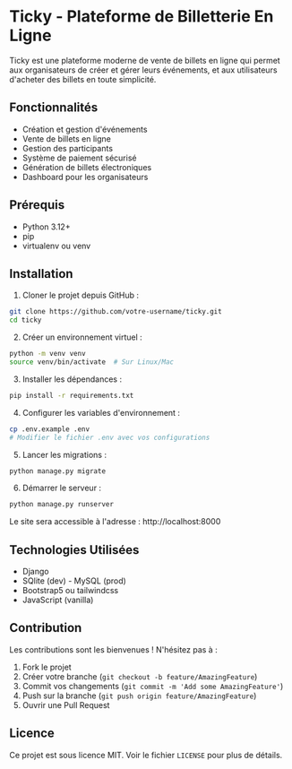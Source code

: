 # Ticky - Plateforme de Billetterie En Ligne

Ticky est une plateforme moderne de vente de billets en ligne qui permet aux organisateurs de créer et gérer leurs événements, et aux utilisateurs d'acheter des billets en toute simplicité.

## Fonctionnalités

- Création et gestion d'événements
- Vente de billets en ligne
- Gestion des participants
- Système de paiement sécurisé
- Génération de billets électroniques
- Dashboard pour les organisateurs

## Prérequis

- Python 3.12+
- pip
- virtualenv ou venv

## Installation

1. Cloner le projet depuis GitHub :

```bash
git clone https://github.com/votre-username/ticky.git
cd ticky
```

2. Créer un environnement virtuel :

```bash
python -m venv venv
source venv/bin/activate  # Sur Linux/Mac
```

3. Installer les dépendances :

```bash
pip install -r requirements.txt
```

4. Configurer les variables d'environnement :

```bash
cp .env.example .env
# Modifier le fichier .env avec vos configurations
```

5. Lancer les migrations :

```bash
python manage.py migrate
```

6. Démarrer le serveur :

```bash
python manage.py runserver
```

Le site sera accessible à l'adresse : http://localhost:8000

## Technologies Utilisées

- Django
- SQlite (dev) - MySQL (prod)
- Bootstrap5 ou tailwindcss
- JavaScript (vanilla)

## Contribution

Les contributions sont les bienvenues ! N'hésitez pas à :

1. Fork le projet
2. Créer votre branche (`git checkout -b feature/AmazingFeature`)
3. Commit vos changements (`git commit -m 'Add some AmazingFeature'`)
4. Push sur la branche (`git push origin feature/AmazingFeature`)
5. Ouvrir une Pull Request

## Licence

Ce projet est sous licence MIT. Voir le fichier `LICENSE` pour plus de détails.